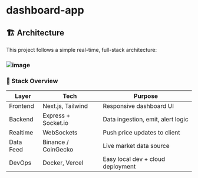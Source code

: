 # dashboard-app
## 🏗️ Architecture

This project follows a simple real-time, full-stack architecture:

 ### ![image](https://github.com/user-attachments/assets/3adab656-1faa-4cc5-bf53-6d8ef0d5a5a5)

### 🔧 Stack Overview

| Layer      | Tech                  | Purpose                             |
|------------|-----------------------|-------------------------------------|
| Frontend   | Next.js, Tailwind     | Responsive dashboard UI             |
| Backend    | Express + Socket.io   | Data ingestion, emit, alert logic   |
| Realtime   | WebSockets            | Push price updates to client        |
| Data Feed  | Binance / CoinGecko   | Live market data source             |
| DevOps     | Docker, Vercel        | Easy local dev + cloud deployment   |
